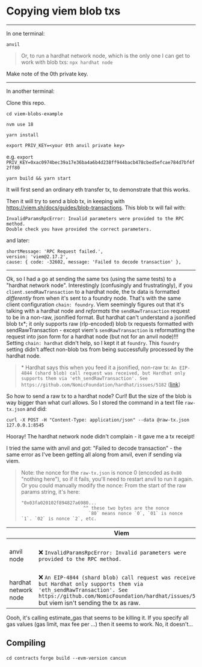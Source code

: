 # Copying viem blob txs

---

In one terminal:

`anvil`

> Or, to run a hardhat network node, which is the only one I can get to work with blob txs: `npx hardhat node`

Make note of the 0th private key.

---

In another terminal:

Clone this repo.

`cd viem-blobs-example`

`nvm use 18`

`yarn install`

`export PRIV_KEY=<your 0th anvil private key>`

e.g. `export PRIV_KEY=0xac0974bec39a17e36ba4a6b4d238ff944bacb478cbed5efcae784d7bf4f2ff80`

`yarn build && yarn start`

It will first send an ordinary eth transfer tx, to demonstrate that this works.

Then it will try to send a blob tx, in keeping with https://viem.sh/docs/guides/blob-transactions. This blob tx will fail with:

```
InvalidParamsRpcError: Invalid parameters were provided to the RPC method.
Double check you have provided the correct parameters.
```

and later:

```
shortMessage: 'RPC Request failed.',
version: 'viem@2.17.2',
cause: { code: -32602, message: 'Failed to decode transaction' },
```

---

Ok, so I had a go at sending the same txs (using the same tests) to a "hardhat network node".
Interestingly (confusingly and frustratingly), if you `client.sendRawTransaction` to a hardhat node, the tx data is formatted _differently_ from when it's sent to a foundry node. That's with the same client configuration `chain: foundry`. Viem seemingly figures out that it's talking with a hardhat node and _reformats_ the `sendRawTransaction` request to be in a non-raw, jsonified format. But hardhat can't understand a jsonified blob tx\*; it only supports raw (rlp-encoded) blob tx requests formatted with sendRawTransaction - except viem's `sendRawTransaction` is reformatting the request into json form for a hardhat node (but not for an anvil node)!!! Setting `chain: hardhat` didn't help, so I kept it at `foundry`. This `foundry` setting didn't affect non-blob txs from being successfully processed by the hardhat node.

> \* Hardhat says this when you feed it a jsonified, non-raw tx:
> `An EIP-4844 (shard blob) call request was received, but Hardhat only supports them via 'eth_sendRawTransaction'. See https://github.com/NomicFoundation/hardhat/issues/5182` ([link](https://github.com/NomicFoundation/hardhat/issues/5182))

So how to send a raw tx to a hardhat node? Curl! But the size of the blob is way bigger than what curl allows. So I stored the command in a text file `raw-tx.json` and did:

`curl -X POST -H "Content-Type: application/json" --data @raw-tx.json 127.0.0.1:8545`

Hooray! The hardhat network node didn't complain - it gave me a tx receipt!

I tried the same with anvil and got: "Failed to decode transaction" - the same error as I've been getting all along from anvil, even if sending via viem.

> Note: the nonce for the `raw-tx.json` is nonce 0 (encoded as `0x80` "nothing here"), so if it fails, you'll need to restart anvil to run it again. Or you could manually modify the nonce:
> From the start of the raw params string, it's here:
>
> ```
> "0x03fa020102f894827a6980...
>                        ^^ these two bytes are the nonce
>                          `80` means nonce `0`, `01` is nonce `1`. `02` is nonce `2`, etc.
> ```

<!-- prettier-ignore -->
|   | Viem | Curl |
|---|---|---|
| anvil node  | ❌ `InvalidParamsRpcError: Invalid parameters were provided to the RPC method.`  | ❌ `InvalidParamsRpcError: Invalid parameters were provided to the RPC method.`  |
| hardhat network node | ❌ `An EIP-4844 (shard blob) call request was received, but Hardhat only supports them via 'eth_sendRawTransaction'. See https://github.com/NomicFoundation/hardhat/issues/5182` but viem isn't sending the tx as raw. | ✅ |

Oooh, it's calling estimate_gas that seems to be killing it. If you specify all gas values (gas limit, max fee per ...) then it seems to work. No, it doesn't...

## Compiling

`cd contracts`
`forge build --evm-version cancun`
